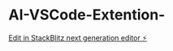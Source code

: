 # AI-VSCode-Extention-

[Edit in StackBlitz next generation editor ⚡️](https://stackblitz.com/~/github.com/DOGECOIN87/AI-VSCode-Extention-)